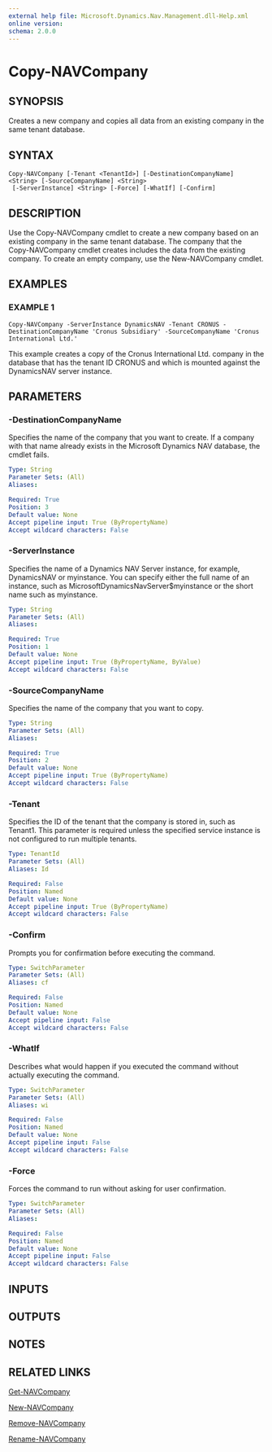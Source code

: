 ```yaml
---
external help file: Microsoft.Dynamics.Nav.Management.dll-Help.xml
online version:
schema: 2.0.0
---
```


# Copy-NAVCompany

## SYNOPSIS
Creates a new company and copies all data from an existing company in the same tenant database.

## SYNTAX

```
Copy-NAVCompany [-Tenant <TenantId>] [-DestinationCompanyName] <String> [-SourceCompanyName] <String>
 [-ServerInstance] <String> [-Force] [-WhatIf] [-Confirm]
```

## DESCRIPTION
Use the Copy-NAVCompany cmdlet to create a new company based on an existing company in the same tenant database.
The company that the Copy-NAVCompany cmdlet creates includes the data from the existing company.
To create an empty company, use the New-NAVCompany cmdlet.

## EXAMPLES

### EXAMPLE 1
```
Copy-NAVCompany -ServerInstance DynamicsNAV -Tenant CRONUS -DestinationCompanyName 'Cronus Subsidiary' -SourceCompanyName 'Cronus International Ltd.'
```
This example creates a copy of the Cronus International Ltd.
company in the database that has the tenant ID CRONUS and which is mounted against the DynamicsNAV server instance.

## PARAMETERS

### -DestinationCompanyName
Specifies the name of the company that you want to create.
If a company with that name already exists in the Microsoft Dynamics NAV database, the cmdlet fails.

```yaml
Type: String
Parameter Sets: (All)
Aliases:

Required: True
Position: 3
Default value: None
Accept pipeline input: True (ByPropertyName)
Accept wildcard characters: False
```

### -ServerInstance
Specifies the name of a Dynamics NAV Server instance, for example, DynamicsNAV or myinstance.
You can specify either the full name of an instance, such as MicrosoftDynamicsNavServer$myinstance or the short name such as myinstance.

```yaml
Type: String
Parameter Sets: (All)
Aliases:

Required: True
Position: 1
Default value: None
Accept pipeline input: True (ByPropertyName, ByValue)
Accept wildcard characters: False
```

### -SourceCompanyName
Specifies the name of the company that you want to copy.

```yaml
Type: String
Parameter Sets: (All)
Aliases:

Required: True
Position: 2
Default value: None
Accept pipeline input: True (ByPropertyName)
Accept wildcard characters: False
```

### -Tenant
Specifies the ID of the tenant that the company is stored in, such as Tenant1.
This parameter is required unless the specified service instance is not configured to run multiple tenants.

```yaml
Type: TenantId
Parameter Sets: (All)
Aliases: Id

Required: False
Position: Named
Default value: None
Accept pipeline input: True (ByPropertyName)
Accept wildcard characters: False
```

### -Confirm
Prompts you for confirmation before executing the command.

```yaml
Type: SwitchParameter
Parameter Sets: (All)
Aliases: cf

Required: False
Position: Named
Default value: None
Accept pipeline input: False
Accept wildcard characters: False
```

### -WhatIf
Describes what would happen if you executed the command without actually executing the command.

```yaml
Type: SwitchParameter
Parameter Sets: (All)
Aliases: wi

Required: False
Position: Named
Default value: None
Accept pipeline input: False
Accept wildcard characters: False
```

### -Force
Forces the command to run without asking for user confirmation.

```yaml
Type: SwitchParameter
Parameter Sets: (All)
Aliases:

Required: False
Position: Named
Default value: None
Accept pipeline input: False
Accept wildcard characters: False
```

## INPUTS

## OUTPUTS

## NOTES
## RELATED LINKS
[Get-NAVCompany](Get-NAVCompany.md)  

[New-NAVCompany](New-NAVCompany.md)  

[Remove-NAVCompany](Remove-NAVCompany.md)

[Rename-NAVCompany](Rename-NAVCompany.md)
